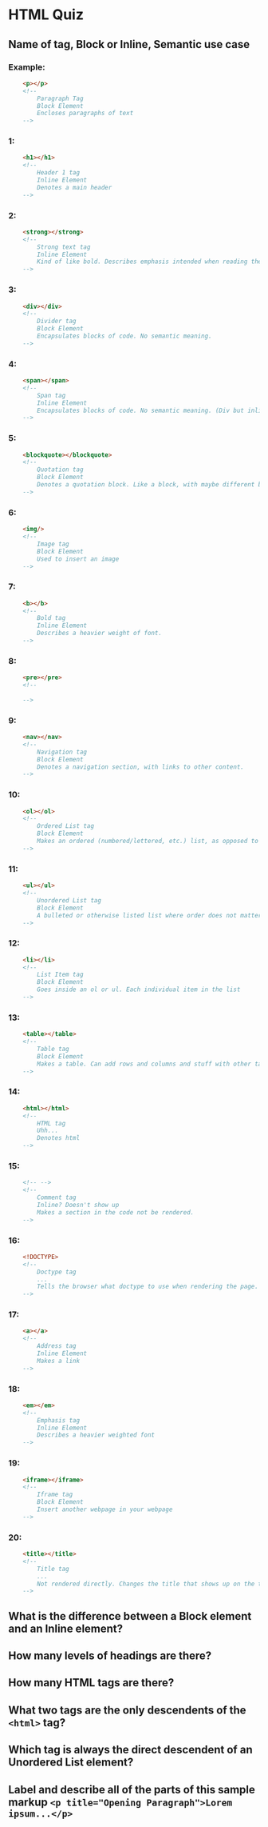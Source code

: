 # HTML Quiz

## Name of tag, Block or Inline, Semantic use case

### Example: 
```HTML
    <p></p> 
    <!-- 
        Paragraph Tag
        Block Element 
        Encloses paragraphs of text
    -->
```

### 1: 
```HTML
    <h1></h1>
    <!-- 
        Header 1 tag
        Inline Element
        Denotes a main header
    -->
```

### 2: 
```HTML
    <strong></strong>
    <!-- 
        Strong text tag
        Inline Element
        Kind of like bold. Describes emphasis intended when reading the text. May look like bold, but has slightly different semantic meaning.
    -->
```

### 3: 
```HTML
    <div></div>
    <!-- 
        Divider tag
        Block Element
        Encapsulates blocks of code. No semantic meaning.
    -->
```

### 4: 
```HTML
    <span></span>
    <!-- 
        Span tag
        Inline Element
        Encapsulates blocks of code. No semantic meaning. (Div but inline)
    -->
```

### 5: 
```HTML
    <blockquote></blockquote>
    <!-- 
        Quotation tag
        Block Element
        Denotes a quotation block. Like a block, with maybe different background color, border, different font, etc. just to emphasize that it's not from the same source as the rest of the content.
    -->
```

### 6: 
```HTML
    <img/>
    <!-- 
        Image tag
        Block Element
        Used to insert an image
    -->
```

### 7: 
```HTML
    <b></b>
    <!-- 
        Bold tag
        Inline Element
        Describes a heavier weight of font.
    -->
```

### 8: 
```HTML
    <pre></pre>
    <!-- 
        
    -->
```

### 9: 
```HTML
    <nav></nav>
    <!-- 
        Navigation tag
        Block Element
        Denotes a navigation section, with links to other content.
    -->
```

### 10: 
```HTML
    <ol></ol>
    <!-- 
        Ordered List tag
        Block Element
        Makes an ordered (numbered/lettered, etc.) list, as opposed to an unordered list (which would be bullets or something)
    -->
```

### 11: 
```HTML
    <ul></ul>
    <!-- 
        Unordered List tag
        Block Element
        A bulleted or otherwise listed list where order does not matter
    -->
```

### 12: 
```HTML
    <li></li>
    <!-- 
        List Item tag
        Block Element
        Goes inside an ol or ul. Each individual item in the list
    -->
```

### 13: 
```HTML
    <table></table>
    <!-- 
        Table tag
        Block Element
        Makes a table. Can add rows and columns and stuff with other tags.
    -->
```

### 14: 
```HTML
    <html></html>
    <!-- 
        HTML tag
        Uhh...
        Denotes html
    -->
```

### 15: 
```HTML
    <!-- -->
    <!-- 
        Comment tag
        Inline? Doesn't show up
        Makes a section in the code not be rendered.
    -->
```

### 16: 
```HTML
    <!DOCTYPE> 
    <!-- 
        Doctype tag
        ...
        Tells the browser what doctype to use when rendering the page.
    -->
```

### 17: 
```HTML
    <a></a>
    <!-- 
        Address tag
        Inline Element
        Makes a link
    -->
```

### 18: 
```HTML
    <em></em>
    <!-- 
        Emphasis tag
        Inline Element
        Describes a heavier weighted font
    -->
```

### 19: 
```HTML
    <iframe></iframe>
    <!-- 
        Iframe tag
        Block Element
        Insert another webpage in your webpage
    -->
```

### 20: 
```HTML
    <title></title>
    <!-- 
        Title tag
        ...
        Not rendered directly. Changes the title that shows up on the tab icon in the browser.
    -->
```

## What is the difference between a Block element and an Inline element?
<!-- 
        Nothing can be on the line with a block element. An inline element will let other stuff be there if there's room.
-->
## How many levels of headings are there?
<!-- 
        5
-->
## How many HTML tags are there?
<!-- 
        Lots. Even more with HTML5. Like 100?
-->
## What two tags are the only descendents of the `<html>` tag?
<!-- 
        <head> and <body>?
-->
## Which tag is always the direct descendent of an Unordered List element?
<!-- 
        <li>
-->
## Label and describe all of the parts of this sample markup `<p title="Opening Paragraph">Lorem ipsum...</p>`
<!-- 
        < = open tag declaration
        p = paragraph tag
        title = Not-rendered property of that p tag
        "Opening Paragraph" = The title
        > = close tag declaration
        Lorem ipsum... = content being affected by the tag
        </p> = end tag
-->